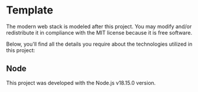 # Template

The modern web stack is modeled after this project. You may modify and/or redistribute it in compliance with the MIT license because it is free software.

Below, you'll find all the details you require about the technologies utilized in this project:

## Node
This project was developed with the Node.js v18.15.0 version.

